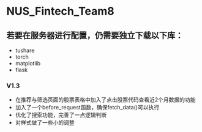 # NUS_Fintech_Team8
## 若要在服务器进行配置，仍需要独立下载以下库：
- tushare
- torch
- matplotlib
- flask

### V1.3
- 在推荐与筛选页面的股票表格中加入了点击股票代码查看近2个月数据的功能
- 加入了一个before_request函数，确保fetch_data()可以执行
- 优化了搜索功能，完善了一点逻辑判断
- 对样式做了一些小的调整